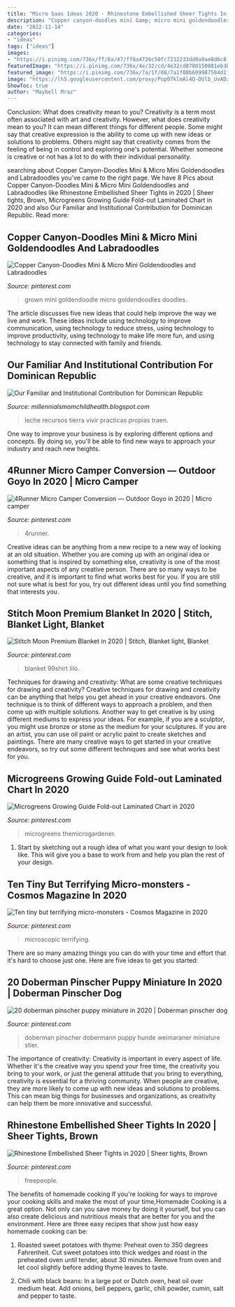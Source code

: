```yaml
---
title: "Micro Saas Ideas 2020 - Rhinestone Embellished Sheer Tights In 2020"
description: "Copper canyon-doodles mini &amp; micro mini goldendoodles and labradoodles"
date: "2022-11-14"
categories:
- "ideas"
tags: ["ideas"]
images:
- "https://i.pinimg.com/736x/ff/8a/47/ff8a4726c50fc7212233dd0a9ae8d6c8.jpg"
featuredImage: "https://i.pinimg.com/736x/4e/32/cd/4e32cd8780150881eb3b07616a639339.jpg"
featured_image: "https://i.pinimg.com/736x/7a/1f/08/7a1f08b609987584d1f829341eb59f00.jpg"
image: "https://lh5.googleusercontent.com/proxy/Pop07klmAl4Q-DUlb_UvADzZvakmsAM8fiHzWVGYpeep2SZtUgJPdVRJJEIy4pERa25rOGojM7k9wiEVnCiFB4-ZL-8=w1200-h630-n-k-no-nu"
ShowToc: true
author: "Maybell Mraz"
---
```



Conclusion: What does creativity mean to you?
Creativity is a term most often associated with art and creativity. However, what does creativity mean to you? It can mean different things for different people. Some might say that creative expression is the ability to come up with new ideas or solutions to problems. Others might say that creativity comes from the feeling of being in control and exploring one's potential. Whether someone is creative or not has a lot to do with their individual personality.

	

		
searching about Copper Canyon-Doodles Mini &amp; Micro Mini Goldendoodles and Labradoodles you've came to the right page. We have 8 Pics about Copper Canyon-Doodles Mini &amp; Micro Mini Goldendoodles and Labradoodles like Rhinestone Embellished Sheer Tights in 2020 | Sheer tights, Brown, Microgreens Growing Guide Fold-out Laminated Chart in 2020 and also Our Familiar and Institutional Contribution for Dominican Republic. Read more:
		
    
## Copper Canyon-Doodles Mini &amp; Micro Mini Goldendoodles And Labradoodles

<img loading=lazy src="https://i.pinimg.com/736x/4e/32/cd/4e32cd8780150881eb3b07616a639339.jpg" onerror="this.onerror=null;this.src='https://tse4.mm.bing.net/th?id=OIP.NoB83Ncnk6LMaIlW97DC9AHaJQ&amp;pid=15.1';" alt="Copper Canyon-Doodles Mini &amp; Micro Mini Goldendoodles and Labradoodles">

_Source: pinterest.com_

>grown mini goldendoodle micro goldendoodles doodles. 

	

The article discusses five new ideas that could help improve the way we live and work. These ideas include using technology to improve communication, using technology to reduce stress, using technology to improve productivity, using technology to make life more fun, and using technology to stay connected with family and friends.

    
## Our Familiar And Institutional Contribution For Dominican Republic

<img loading=lazy src="https://lh5.googleusercontent.com/proxy/Pop07klmAl4Q-DUlb_UvADzZvakmsAM8fiHzWVGYpeep2SZtUgJPdVRJJEIy4pERa25rOGojM7k9wiEVnCiFB4-ZL-8=w1200-h630-n-k-no-nu" onerror="this.onerror=null;this.src='https://tse1.mm.bing.net/th?id=OIP.aQYIejp2H6Q84EEtl4pUgwHaFj&amp;pid=15.1';" alt="Our Familiar and Institutional Contribution for Dominican Republic">

_Source: millennialsmomchildhealth.blogspot.com_

>leche recursos tierra vivir practicas propias traen. 

	

One way to improve your business is by exploring different options and concepts. By doing so, you'll be able to find new ways to approach your industry and reach new heights.

    
## 4Runner Micro Camper Conversion — Outdoor Goyo In 2020 | Micro Camper

<img loading=lazy src="https://i.pinimg.com/736x/f9/a6/fc/f9a6fce74c2e07840d1b657dd7ba1482.jpg" onerror="this.onerror=null;this.src='https://tse4.mm.bing.net/th?id=OIP.Rent2TZk0J6NZnX0XsczDQHaFj&amp;pid=15.1';" alt="4Runner Micro Camper Conversion — Outdoor Goyo in 2020 | Micro camper">

_Source: pinterest.com_

>4runner. 

	

Creative ideas can be anything from a new recipe to a new way of looking at an old situation. Whether you are coming up with an original idea or something that is inspired by something else, creativity is one of the most important aspects of any creative person. There are so many ways to be creative, and it is important to find what works best for you. If you are still not sure what is best for you, try out different ideas until you find something that interests you.

    
## Stitch Moon Premium Blanket In 2020 | Stitch, Blanket Light, Blanket

<img loading=lazy src="https://i.pinimg.com/736x/b9/a7/0e/b9a70ed20f2bd4cb418a2c2d41adef75.jpg" onerror="this.onerror=null;this.src='https://tse2.mm.bing.net/th?id=OIP.q5hgGNFLo4q3dvDr3lqcfQHaHa&amp;pid=15.1';" alt="Stitch Moon Premium Blanket in 2020 | Stitch, Blanket light, Blanket">

_Source: pinterest.com_

>blanket 99shirt lilo. 

	

Techniques for drawing and creativity: What are some creative techniques for drawing and creativity?
Creative techniques for drawing and creativity can be anything that helps you get ahead in your creative endeavors. One technique is to think of different ways to approach a problem, and then come up with multiple solutions. Another way to get creative is by using different mediums to express your ideas. For example, if you are a sculptor, you might use bronze or stone as the medium for your sculptures. If you are an artist, you can use oil paint or acrylic paint to create sketches and paintings. There are many creative ways to get started in your creative endeavors, so try out some different techniques and see what works best for you.

    
## Microgreens Growing Guide Fold-out Laminated Chart In 2020

<img loading=lazy src="https://i.pinimg.com/736x/27/0d/c8/270dc85006dc543054947a9e1564a03c.jpg" onerror="this.onerror=null;this.src='https://tse3.mm.bing.net/th?id=OIP.DKWKltJ8UqvMXm-06pD4XwAAAA&amp;pid=15.1';" alt="Microgreens Growing Guide Fold-out Laminated Chart in 2020">

_Source: pinterest.com_

>microgreens themicrogardener. 

	

1. Start by sketching out a rough idea of what you want your design to look like. This will give you a base to work from and help you plan the rest of your design.

    
## Ten Tiny But Terrifying Micro-monsters - Cosmos Magazine In 2020

<img loading=lazy src="https://i.pinimg.com/736x/7a/1f/08/7a1f08b609987584d1f829341eb59f00.jpg" onerror="this.onerror=null;this.src='https://tse3.mm.bing.net/th?id=OIP.jm5lcs8Xc7qV5bpAVvcr-wHaHa&amp;pid=15.1';" alt="Ten tiny but terrifying micro-monsters - Cosmos Magazine in 2020">

_Source: pinterest.com_

>microscopic terrifying. 

	

There are so many amazing things you can do with your time and effort that it's hard to choose just one. Here are five ideas to get you started: 

    
## 20 Doberman Pinscher Puppy Miniature In 2020 | Doberman Pinscher Dog

<img loading=lazy src="https://i.pinimg.com/736x/2e/9b/5f/2e9b5f8b5a34880ca1eafbd2b0c7aeba.jpg" onerror="this.onerror=null;this.src='https://tse1.mm.bing.net/th?id=OIP.RSvDEBYHECnPGQrNDqvRswHaJ0&amp;pid=15.1';" alt="20 doberman pinscher puppy miniature in 2020 | Doberman pinscher dog">

_Source: pinterest.com_

>doberman pinscher dobermann puppy hunde weimaraner miniature stier. 

	

The importance of creativity:
Creativity is important in every aspect of life. Whether it's the creative way you spend your free time, the creativity you bring to your work, or just the general attitude that you bring to everything, creativity is essential for a thriving community. When people are creative, they are more likely to come up with new ideas and solutions to problems. This can mean big things for businesses and organizations, as creativity can help them be more innovative and successful.

    
## Rhinestone Embellished Sheer Tights In 2020 | Sheer Tights, Brown

<img loading=lazy src="https://i.pinimg.com/736x/ff/8a/47/ff8a4726c50fc7212233dd0a9ae8d6c8.jpg" onerror="this.onerror=null;this.src='https://tse4.mm.bing.net/th?id=OIP.7Vvrm76BoL3BOXm8xhrLeQHaLH&amp;pid=15.1';" alt="Rhinestone Embellished Sheer Tights in 2020 | Sheer tights, Brown">

_Source: pinterest.com_

>freepeople. 

	

The benefits of homemade cooking
If you're looking for ways to improve your cooking skills and make the most of your time,Homemade Cooking is a great option. Not only can you save money by doing it yourself, but you can also create delicious and nutritious meals that are better for you and the environment. Here are three easy recipes that show just how easy homemade cooking can be: 
1. Roasted sweet potatoes with thyme: Preheat oven to 350 degrees Fahrenheit. Cut sweet potatoes into thick wedges and roast in the preheated oven until tender, about 30 minutes. Remove from oven and let cool slightly before adding thyme leaves to taste. 

2. Chili with black beans: In a large pot or Dutch oven, heat oil over medium heat. Add onions, bell peppers, garlic, chili powder, cumin, salt and pepper to taste.

